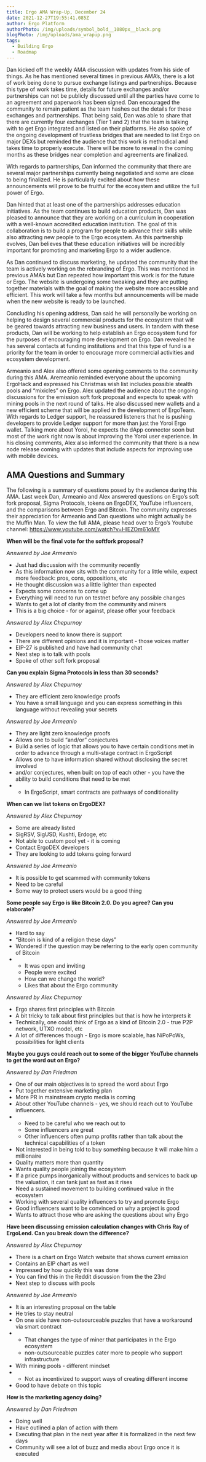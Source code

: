 ```yaml
---
title: Ergo AMA Wrap-Up, December 24
date: 2021-12-27T19:55:41.085Z
author: Ergo Platform
authorPhoto: /img/uploads/symbol_bold__1080px__black.png
blogPhoto: /img/uploads/ama_wrapup.png
tags:
  - Building Ergo
  - Roadmap
---
```

<!--StartFragment-->

Dan kicked off the weekly AMA discussion with updates from his side of things. As he has mentioned several times in previous AMA’s, there is a lot of work being done to pursue exchange listings and partnerships. Because this type of work takes time, details for future exchanges and/or partnerships can not be publicly discussed until all the parties have come to an agreement and paperwork has been signed. Dan encouraged the community to remain patient as the team hashes out the details for these exchanges and partnerships. That being said, Dan was able to share that there are currently four exchanges (Tier 1 and 2) that the team is talking with to get Ergo integrated and listed on their platforms. He also spoke of the ongoing development of trustless bridges that are needed to list Ergo on major DEXs but reminded the audience that this work is methodical and takes time to properly execute. There will be more to reveal in the coming months as these bridges near completion and agreements are finalized.



With regards to partnerships, Dan informed the community that there are several major partnerships currently being negotiated and some are close to being finalized. He is particularly excited about how these announcements will prove to be fruitful for the ecosystem and utilize the full power of Ergo.



Dan hinted that at least one of the partnerships addresses education initiatives. As the team continues to build education products, Dan was pleased to announce that they are working on a curriculum in cooperation with a well-known accredited education institution. The goal of this collaboration is to build a program for people to advance their skills while also attracting new people to the Ergo ecosystem. As this partnership evolves, Dan believes that these education initiatives will be incredibly important for promoting and marketing Ergo to a wider audience. 



As Dan continued to discuss marketing, he updated the community that the team is actively working on the rebranding of Ergo. This was mentioned in previous AMA’s but Dan repeated how important this work is for the future or Ergo. The website is undergoing some tweaking and they are putting together materials with the goal of making the website more accessible and efficient. This work will take a few months but announcements will be made when the new website is ready to be launched.



Concluding his opening address, Dan said he will personally be working on helping to design several commercial products for the ecosystem that will be geared towards attracting new business and users. In tandem with these products, Dan will be working to help establish an Ergo ecosystem fund for the purposes of encouraging more development on Ergo. Dan revealed he has several contacts at funding institutions and that this type of fund is a priority for the team in order to encourage more commercial activities and ecosystem development.



Armeanio and Alex also offered some opening comments to the community during this AMA. Aremeanio reminded everyone about the upcoming ErgoHack and expressed his Christmas wish list includes possible stealth pools and “mixicles” on Ergo. Alex updated the audience about the ongoing discussions for the emission soft fork proposal and expects to speak with mining pools in the next round of talks. He also discussed new wallets and a new efficient scheme that will be applied in the development of ErgoTeam. With regards to Ledger support, he reassured listeners that he is pushing developers to provide Ledger support for more than just the Yoroi Ergo wallet. Talking more about Yoroi, he expects the dApp connector soon but most of the work right now is about improving the Yoroi user experience. In his closing comments, Alex also informed the community that there is a new node release coming with updates that include aspects for improving use with mobile devices.



## AMA Questions and Summary



The following is a summary of questions posed by the audience during this AMA. Last week Dan, Armeanio and Alex answered questions on Ergo’s soft fork proposal, Sigma Protocols, tokens on ErgoDEX, YouTube influencers, and the comparisons between Ergo and Bitcoin. The community expresses their appreciation for Armeanio and Dan questions who might actually be the Muffin Man. To view the full AMA, please head over to Ergo’s Youtube channel: <https://www.youtube.com/watch?v=HlEZOm61oMY> 



**When will be the final vote for the softfork proposal?**



*Answered by Joe Armeanio*



* Just had discussion with the community recently
* As this information now sits with the community for a little while, expect more feedback: pros, cons, oppositions, etc
* He thought discussion was a little lighter than expected
* Expects some concerns to come up
* Everything will need to run on testnet before any possible changes
* Wants to get a lot of clarity from the community and miners
* This is a big choice - for or against, please offer your feedback



*Answered by Alex Chepurnoy*



* Developers need to know there is support
* There are different opinions and it is important - those voices matter
* EIP-27 is published and have had community chat
* Next step is to talk with pools
* Spoke of other soft fork proposal



**Can you explain Sigma Protocols in less than 30 seconds?**



*Answered by Alex Chepurnoy*



* They are efficient zero knowledge proofs
* You have a small language and you can express something in this language without revealing your secrets



*Answered by Joe Armeanio*



* They are light zero knowledge proofs
* Allows one to build “and/or” conjectures
* Build a series of logic that allows you to have certain conditions met in order to advance through a multi-stage contract in ErgoScript
* Allows one to have information shared without disclosing the secret involved
* and/or conjectures, when built on top of each other - you have the ability to build conditions that need to be met
* * In ErgoScript, smart contracts are pathways of conditionality



**When can we list tokens on ErgoDEX?**



*Answered by Alex Chepurnoy*



* Some are already listed
* SigRSV, SigUSD, Kushti, Erdoge, etc
* Not able to custom pool yet - it is coming
* Contact ErgoDEX developers
* They are looking to add tokens going forward



*Answered by Joe Armeanio*



* It is possible to get scammed with community tokens
* Need to be careful
* Some way to protect users would be a good thing



**Some people say Ergo is like Bitcoin 2.0. Do you agree? Can you elaborate?**



*Answered by Joe Armeanio*



* Hard to say
* “Bitcoin is kind of a religion these days”
* Wondered if the question may be referring to the early open community of Bitcoin
* * It was open and inviting
  * People were excited
  * How can we change the world?
  * Likes that about the Ergo community



*Answered by Alex Chepurnoy*



* Ergo shares first principles with Bitcoin
* A bit tricky to talk about first principles but that is how he interprets it
* Technically, one could think of Ergo as a kind of Bitcoin 2.0 - true P2P network, UTXO model, etc
* A lot of differences though - Ergo is more scalable, has NiPoPoWs, possibilities for light clients



**Maybe you guys could reach out to some of the bigger YouTube channels to get the word out on Ergo?**



*Answered by Dan Friedman*



* One of our main objectives is to spread the word about Ergo
* Put together extensive marketing plan
* More PR in mainstream crypto media is coming
* About other YouTube channels - yes, we should reach out to YouTube influencers. 
* * Need to be careful who we reach out to
  * Some influencers are great
  * Other influencers often pump profits rather than talk about the technical capabilities of a token
* Not interested in being told to buy something because it will make him a millionaire
* Quality matters more than quantity
* Wants quality people joining the ecosystem
* If a price pumps inorganically without products and services to back up the valuation, it can tank just as fast as it rises
* Need a sustained movement to building continued value in the ecosystem
* Working with several quality influencers to try and promote Ergo
* Good influencers want to be convinced on why a project is good
* Wants to attract those who are asking the questions about why Ergo



**Have been discussing emission calculation changes with Chris Ray of ErgoLend. Can you break down the difference?**



*Answered by Alex Chepurnoy*



* There is a chart on Ergo Watch website that shows current emission 
* Contains an EIP chart as well
* Impressed by how quickly this was done
* You can find this in the Reddit discussion from the the 23rd
* Next step to discuss with pools



*Answered by Joe Armeanio*



* It is an interesting proposal on the table
* He tries to stay neutral
* On one side have non-outsourceable puzzles that have a workaround via smart contract
* * That changes the type of miner that participates in the Ergo ecosystem
  * non-outsourceable puzzles cater more to people who support infrastructure 
* With mining pools - different mindset
* * Not as incentivized to support ways of creating different income
* Good to have debate on this topic



**How is the marketing agency doing?**



*Answered by Dan Friedman*



* Doing well
* Have outlined a plan of action with them 
* Executing that plan in the next year after it is formalized in the next few days
* Community will see a lot of buzz and media about Ergo once it is executed

<!--EndFragment-->